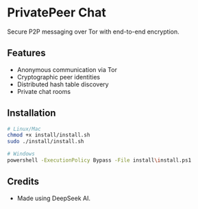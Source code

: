 # PrivatePeer Chat

Secure P2P messaging over Tor with end-to-end encryption.

## Features
- Anonymous communication via Tor
- Cryptographic peer identities
- Distributed hash table discovery
- Private chat rooms

## Installation
```bash
# Linux/Mac
chmod +x install/install.sh
sudo ./install/install.sh

# Windows
powershell -ExecutionPolicy Bypass -File install\install.ps1
```

## Credits
- Made using DeepSeek AI.


